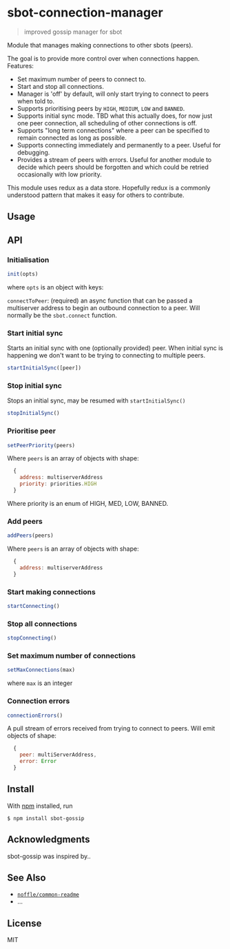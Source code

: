 # sbot-connection-manager

> improved gossip manager for sbot

Module that manages making connections to other sbots (peers).

The goal is to provide more control over when connections happen.
Features:
- Set maximum number of peers to connect to.
- Start and stop all connections. 
- Manager is 'off' by default, will only start trying to connect to peers when told to.
- Supports prioritising peers by `HIGH`, `MEDIUM`, `LOW` and `BANNED`.
- Supports initial sync mode. TBD what this actually does, for now just one peer connection, all scheduling of other connections is off.
- Supports "long term connections" where a peer can be specified to remain connected as long as possible.
- Supports connecting immediately and permanently to a peer. Useful for debugging. 
- Provides a stream of peers with errors. Useful for another module to decide which peers should be forgotten and which could be retried occasionally with low priority.

This module uses redux as a data store. Hopefully redux is a commonly understood pattern that makes it easy for others to contribute.

## Usage

## API

### Initialisation

```js
init(opts)
```

where `opts` is an object with keys:

`connectToPeer`: (required) an async function that can be passed a multiserver address to begin an outbound connection to a peer. Will normally be the `sbot.connect` function.

### Start initial sync

Starts an initial sync with one (optionally provided) peer.
When initial sync is happening we don't want to be trying to connecting to multiple peers.

```js
startInitialSync([peer])
```

### Stop initial sync

Stops an initial sync, may be resumed with `startInitialSync()`

```js
stopInitialSync()
```

### Prioritise peer

```js
setPeerPriority(peers)
```
Where `peers` is an array of objects with shape:
```js
  {
    address: multiserverAddress 
    priority: priorities.HIGH
  }
```
Where priority is an enum of HIGH, MED, LOW, BANNED.

### Add peers

```js
addPeers(peers)
```
Where `peers` is an array of objects with shape:
```js
  {
    address: multiserverAddress 
  }  
```

### Start making connections 

```js
startConnecting()
```

### Stop all connections 

```js
stopConnecting()
```

### Set maximum number of connections 

```js
setMaxConnections(max)
```
where `max` is an integer


### Connection errors

```js
connectionErrors()
```
A pull stream of errors received from trying to connect to peers. Will emit objects of shape:

```js
  {
    peer: multiServerAddress,
    error: Error
  }
```

## Install

With [npm](https://npmjs.org/) installed, run

```
$ npm install sbot-gossip
```

## Acknowledgments

sbot-gossip was inspired by..

## See Also

- [`noffle/common-readme`](https://github.com/noffle/common-readme)
- ...

## License

MIT


